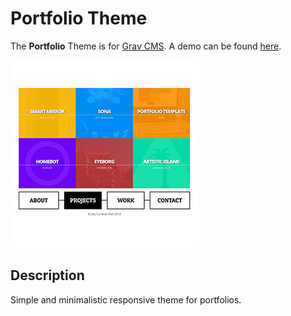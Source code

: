 # Portfolio Theme

The **Portfolio** Theme is for [Grav CMS](http://github.com/getgrav/grav). A demo can be found [here](http://www.joeyck.tech).

![](thumbnail.jpg)

## Description

Simple and minimalistic responsive theme for portfolios.
